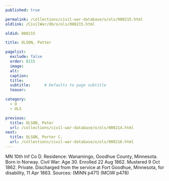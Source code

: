 ```yaml
---
published: true

permalink: /collections/civil-war-database/o/ols/008215.html
oldlink: /CivilWar/db/o/ols/008215.html

oldid: 008215

title: OLSON, Petter

pagelist:
  exclude: false
  order: 8215
  image: 
  alt:
  caption:
  title:
  subtitle:      # Defaults to page subtitle
  teaser:

category: 
  - O 
  - OLS

previous:
  title: OLSON, Peter
  url: /collections/civil-war-database/o/ols/008214.html  
next:
  title: OLSON, Porter C.
  url: /collections/civil-war-database/o/ols/008216.html   
---
```

MN 10th Inf Co D. Residence: Wanamingo, Goodhue County, Minnesota. Born in Norway. Civil War: Age 30. Enrolled 22 Aug 1862. Mustered 9 Oct 1862. Private. Discharged from the service at Fort Goodhue, Minnesota, for disability, 11 Apr 1863. Sources: (MINN p471) (MCIW p478)